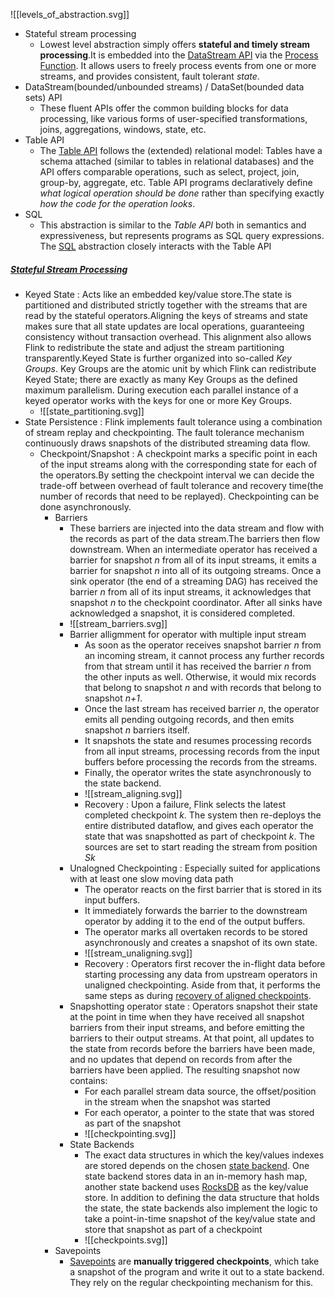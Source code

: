 

![[levels_of_abstraction.svg]]

* Stateful stream processing
	* Lowest level abstraction simply offers **stateful and timely stream processing**.It is embedded into the [DataStream API](https://nightlies.apache.org/flink/flink-docs-release-1.17/docs/dev/datastream/overview/) via the [Process Function](https://nightlies.apache.org/flink/flink-docs-release-1.17/docs/dev/datastream/operators/process_function/). It allows users to freely process events from one or more streams, and provides consistent, fault tolerant _state_.
* DataStream(bounded/unbounded streams) / DataSet(bounded data sets) API
	* These fluent APIs offer the common building blocks for data processing, like various forms of user-specified transformations, joins, aggregations, windows, state, etc.
* Table API
	* The [Table API](https://nightlies.apache.org/flink/flink-docs-release-1.17/docs/dev/table/overview/) follows the (extended) relational model: Tables have a schema attached (similar to tables in relational databases) and the API offers comparable operations, such as select, project, join, group-by, aggregate, etc. Table API programs declaratively define _what logical operation should be done_ rather than specifying exactly _how the code for the operation looks_.
* SQL
	* This abstraction is similar to the _Table API_ both in semantics and expressiveness, but represents programs as SQL query expressions. The [SQL](https://nightlies.apache.org/flink/flink-docs-release-1.17/docs/dev/table/overview/#sql) abstraction closely interacts with the Table API

##### [Stateful Stream Processing](https://nightlies.apache.org/flink/flink-docs-release-1.17/docs/concepts/stateful-stream-processing/#stateful-stream-processing)
* Keyed State : Acts like an embedded key/value store.The state is partitioned and distributed strictly together with the streams that are read by the stateful operators.Aligning the keys of streams and state makes sure that all state updates are local operations, guaranteeing consistency without transaction overhead. This alignment also allows Flink to redistribute the state and adjust the stream partitioning transparently.Keyed State is further organized into so-called _Key Groups_. Key Groups are the atomic unit by which Flink can redistribute Keyed State; there are exactly as many Key Groups as the defined maximum parallelism. During execution each parallel instance of a keyed operator works with the keys for one or more Key Groups.
	* ![[state_partitioning.svg]]
* State Persistence : Flink implements fault tolerance using a combination of stream replay and checkpointing. The fault tolerance mechanism continuously draws snapshots of the distributed streaming data flow. 
	* Checkpoint/Snapshot : A checkpoint marks a specific point in each of the input streams along with the corresponding state for each of the operators.By setting the checkpoint interval we can decide the trade-off between overhead of fault tolerance and recovery time(the number of records that need to be replayed). Checkpointing can be done asynchronously.
		* Barriers
			* These barriers are injected into the data stream and flow with the records as part of the data stream.The barriers then flow downstream. When an intermediate operator has received a barrier for snapshot _n_ from all of its input streams, it emits a barrier for snapshot _n_ into all of its outgoing streams. Once a sink operator (the end of a streaming DAG) has received the barrier _n_ from all of its input streams, it acknowledges that snapshot _n_ to the checkpoint coordinator. After all sinks have acknowledged a snapshot, it is considered completed.
			* ![[stream_barriers.svg]]
			* Barrier alligmment for operator with multiple input stream
				*  As soon as the operator receives snapshot barrier _n_ from an incoming stream, it cannot process any further records from that stream until it has received the barrier _n_ from the other inputs as well. Otherwise, it would mix records that belong to snapshot _n_ and with records that belong to snapshot _n+1_.
				* Once the last stream has received barrier _n_, the operator emits all pending outgoing records, and then emits snapshot _n_ barriers itself.
				* It snapshots the state and resumes processing records from all input streams, processing records from the input buffers before processing the records from the streams.
				* Finally, the operator writes the state asynchronously to the state backend.
				* ![[stream_aligning.svg]]
				* Recovery : Upon a failure, Flink selects the latest completed checkpoint _k_. The system then re-deploys the entire distributed dataflow, and gives each operator the state that was snapshotted as part of checkpoint _k_. The sources are set to start reading the stream from position _Sk_
			* Unalogned Checkpointing : Especially suited for applications with at least one slow moving data path
				* The operator reacts on the first barrier that is stored in its input buffers.
				* It immediately forwards the barrier to the downstream operator by adding it to the end of the output buffers.
				* The operator marks all overtaken records to be stored asynchronously and creates a snapshot of its own state.
				* ![[stream_unaligning.svg]]
				* Recovery : Operators first recover the in-flight data before starting processing any data from upstream operators in unaligned checkpointing. Aside from that, it performs the same steps as during [recovery of aligned checkpoints](https://nightlies.apache.org/flink/flink-docs-release-1.17/docs/concepts/stateful-stream-processing/#recovery).
			* Snapshotting operator state : Operators snapshot their state at the point in time when they have received all snapshot barriers from their input streams, and before emitting the barriers to their output streams. At that point, all updates to the state from records before the barriers have been made, and no updates that depend on records from after the barriers have been applied. The resulting snapshot now contains:
				* For each parallel stream data source, the offset/position in the stream when the snapshot was started
				* For each operator, a pointer to the state that was stored as part of the snapshot
				* ![[checkpointing.svg]]
			* State Backends
				* The exact data structures in which the key/values indexes are stored depends on the chosen [state backend](https://nightlies.apache.org/flink/flink-docs-release-1.17/docs/ops/state/state_backends/). One state backend stores data in an in-memory hash map, another state backend uses [RocksDB](http://rocksdb.org) as the key/value store. In addition to defining the data structure that holds the state, the state backends also implement the logic to take a point-in-time snapshot of the key/value state and store that snapshot as part of a checkpoint
				* ![[checkpoints.svg]]
		* Savepoints
			* [Savepoints](https://nightlies.apache.org/flink/flink-docs-release-1.17/docs/ops/state/savepoints/) are **manually triggered checkpoints**, which take a snapshot of the program and write it out to a state backend. They rely on the regular checkpointing mechanism for this.